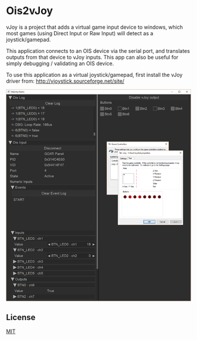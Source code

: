 # Ois2vJoy
vJoy is a project that adds a virtual game input device to windows, which most games (using Direct Input or Raw Input) will detect as a joystick/gamepad.

This application connects to an OIS device via the serial port, and translates outputs from that device to vJoy inputs. This app can also be useful for simply debugging / validating an OIS device.

To use this application as a virtual joystick/gamepad, first install the vJoy driver from:
 http://vjoystick.sourceforge.net/site/

![](ois2vjoy.png)

## License

[MIT](../../COPYING)